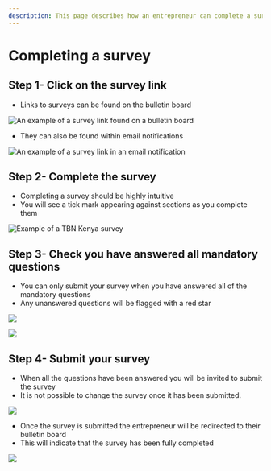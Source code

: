 ```yaml
---
description: This page describes how an entrepreneur can complete a survey
---
```


# Completing a survey

## Step 1- Click on the survey link

* Links to surveys can be found on the bulletin board

![An example of a survey link found on a bulletin board](<../.gitbook/assets/image\_guide (39).png>)

* They can also be found within email notifications

![An example of a survey link in an email notification](<../.gitbook/assets/image\_guide (69).png>)

## Step 2- Complete the survey

* Completing a survey should be highly intuitive
* You will see a tick mark appearing against sections as you complete them

![Example of a TBN Kenya survey](<../.gitbook/assets/image\_guide (91).png>)

## Step 3- Check you have answered all mandatory questions

* You can only submit your survey when you have answered all of the mandatory questions
* Any unanswered questions will be flagged with a red star

![](<../.gitbook/assets/image\_guide (100).png>)

![](<../.gitbook/assets/image\_guide (67).png>)

## Step 4- Submit your survey

* When all the questions have been answered you will be invited to submit the survey
* It is not possible to change the survey once it has been submitted.

![](<../.gitbook/assets/image\_guide (73).png>)

* Once the survey is submitted the entrepreneur will be redirected to their bulletin board
* This will indicate that the survey has been fully completed

![](<../.gitbook/assets/image\_guide (28).png>)
